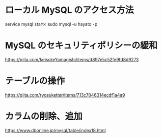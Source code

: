 # ローカル MySQL のアクセス方法

service mysql start<
sudo mysql -u hayato -p<password>

# MySQL のセキュリティポリシーの緩和

https://qiita.com/keisukeYamagishi/items/d897e5c52fe9fd8d9273

# テーブルの操作

https://qiita.com/ryosuketter/items/713c7046314ecdf1a4a9

# カラムの削除、追加

https://www.dbonline.jp/mysql/table/index18.html
